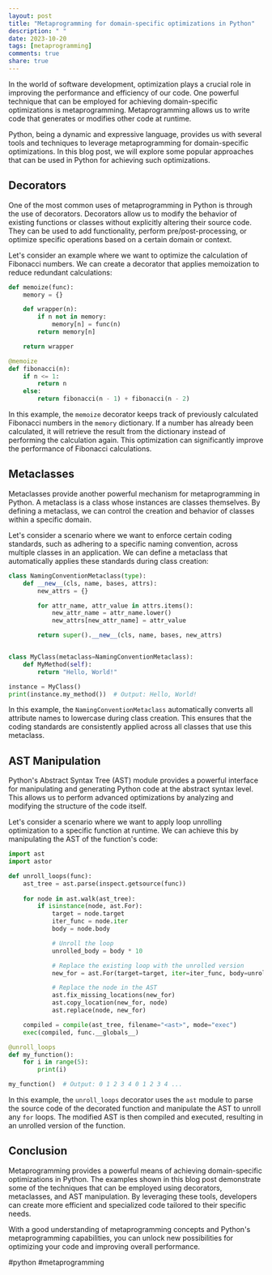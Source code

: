 ```yaml
---
layout: post
title: "Metaprogramming for domain-specific optimizations in Python"
description: " "
date: 2023-10-20
tags: [metaprogramming]
comments: true
share: true
---
```


In the world of software development, optimization plays a crucial role in improving the performance and efficiency of our code. One powerful technique that can be employed for achieving domain-specific optimizations is metaprogramming. Metaprogramming allows us to write code that generates or modifies other code at runtime.

Python, being a dynamic and expressive language, provides us with several tools and techniques to leverage metaprogramming for domain-specific optimizations. In this blog post, we will explore some popular approaches that can be used in Python for achieving such optimizations.

## Decorators

One of the most common uses of metaprogramming in Python is through the use of decorators. Decorators allow us to modify the behavior of existing functions or classes without explicitly altering their source code. They can be used to add functionality, perform pre/post-processing, or optimize specific operations based on a certain domain or context.

Let's consider an example where we want to optimize the calculation of Fibonacci numbers. We can create a decorator that applies memoization to reduce redundant calculations:

```python
def memoize(func):
    memory = {}

    def wrapper(n):
        if n not in memory:
            memory[n] = func(n)
        return memory[n]

    return wrapper

@memoize
def fibonacci(n):
    if n <= 1:
        return n
    else:
        return fibonacci(n - 1) + fibonacci(n - 2)
```

In this example, the `memoize` decorator keeps track of previously calculated Fibonacci numbers in the `memory` dictionary. If a number has already been calculated, it will retrieve the result from the dictionary instead of performing the calculation again. This optimization can significantly improve the performance of Fibonacci calculations.

## Metaclasses

Metaclasses provide another powerful mechanism for metaprogramming in Python. A metaclass is a class whose instances are classes themselves. By defining a metaclass, we can control the creation and behavior of classes within a specific domain.

Let's consider a scenario where we want to enforce certain coding standards, such as adhering to a specific naming convention, across multiple classes in an application. We can define a metaclass that automatically applies these standards during class creation:

```python
class NamingConventionMetaclass(type):
    def __new__(cls, name, bases, attrs):
        new_attrs = {}

        for attr_name, attr_value in attrs.items():
            new_attr_name = attr_name.lower()
            new_attrs[new_attr_name] = attr_value

        return super().__new__(cls, name, bases, new_attrs)


class MyClass(metaclass=NamingConventionMetaclass):
    def MyMethod(self):
        return "Hello, World!"

instance = MyClass()
print(instance.my_method())  # Output: Hello, World!
```

In this example, the `NamingConventionMetaclass` automatically converts all attribute names to lowercase during class creation. This ensures that the coding standards are consistently applied across all classes that use this metaclass.

## AST Manipulation

Python's Abstract Syntax Tree (AST) module provides a powerful interface for manipulating and generating Python code at the abstract syntax level. This allows us to perform advanced optimizations by analyzing and modifying the structure of the code itself.

Let's consider a scenario where we want to apply loop unrolling optimization to a specific function at runtime. We can achieve this by manipulating the AST of the function's code:

```python
import ast
import astor

def unroll_loops(func):
    ast_tree = ast.parse(inspect.getsource(func))
    
    for node in ast.walk(ast_tree):
        if isinstance(node, ast.For):
            target = node.target
            iter_func = node.iter
            body = node.body

            # Unroll the loop
            unrolled_body = body * 10

            # Replace the existing loop with the unrolled version
            new_for = ast.For(target=target, iter=iter_func, body=unrolled_body, orelse=[])

            # Replace the node in the AST
            ast.fix_missing_locations(new_for)
            ast.copy_location(new_for, node)
            ast.replace(node, new_for)

    compiled = compile(ast_tree, filename="<ast>", mode="exec")
    exec(compiled, func.__globals__)

@unroll_loops
def my_function():
    for i in range(5):
        print(i)

my_function()  # Output: 0 1 2 3 4 0 1 2 3 4 ...
```

In this example, the `unroll_loops` decorator uses the `ast` module to parse the source code of the decorated function and manipulate the AST to unroll any `for` loops. The modified AST is then compiled and executed, resulting in an unrolled version of the function.

## Conclusion

Metaprogramming provides a powerful means of achieving domain-specific optimizations in Python. The examples shown in this blog post demonstrate some of the techniques that can be employed using decorators, metaclasses, and AST manipulation. By leveraging these tools, developers can create more efficient and specialized code tailored to their specific needs.

With a good understanding of metaprogramming concepts and Python's metaprogramming capabilities, you can unlock new possibilities for optimizing your code and improving overall performance.

\#python #metaprogramming